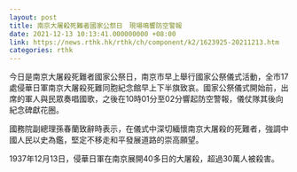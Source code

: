 ```yaml
---
layout: post
title: 南京大屠殺死難者國家公祭日　現場鳴響防空警報
date: 2021-12-13 10:13:41.000000000 +08:00
link: https://news.rthk.hk/rthk/ch/component/k2/1623925-20211213.htm
categories: rthk
---
```


今日是南京大屠殺死難者國家公祭日，南京市早上舉行國家公祭儀式活動，全市17處侵華日軍南京大屠殺死難同胞紀念館早上下半旗致哀。國家公祭儀式開始前，出席的軍人與民眾奏唱國歌，之後在10時01分至02分響起防空警報，儀仗隊其後向紀念碑獻花圈。

國務院副總理孫春蘭致辭時表示，在儀式中深切緬懷南京大屠殺的死難者，強調中國人民以史為鑑，堅定不移走和平發展道路的崇高願望。

1937年12月13日，侵華日軍在南京展開40多日的大屠殺，超過30萬人被殺害。
